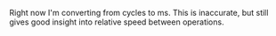 Right now I'm converting from cycles to ms. This is inaccurate, but still gives good insight into relative speed between operations.
